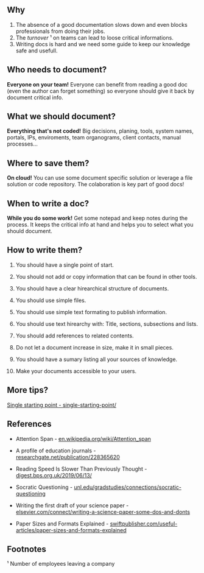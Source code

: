 ## Why

1. The absence of a good documentation slows down and even blocks professionals from doing their jobs.
2. The _turnover_ ¹ on teams can lead to loose critical informations. 
3. Writing docs is hard and we need some guide to keep our knowledge safe and usefull.

## Who needs to document?

**Everyone on your team!** Everyone can benefit from reading a good doc (even the author can forget something) so everyone should give it back by document critical info.

## What we should document?

**Everything that's not coded!** Big decisions, planing, tools, system names, portals, IPs, enviroments, team organograms, client contacts, manual processes...

## Where to save them?

**On cloud!** You can use some document specific solution or leverage a file solution or code repository. The colaboration is key part of good docs!

## When to write a doc?

**While you do some work!** Get some notepad and keep notes during the process. It keeps the critical info at hand and helps you to select what you should document.

## How to write them?

1. You should have a single point of start.

2. You should not add or copy information that can be found in other tools.

3. You should have a clear hirearchical structure of documents.

4. You should use simple files.

5. You should use simple text formating to publish information.

6. You should use text hirearchy with: Title, sections, subsections and lists.

7. You should add references to related contents.

8. Do not let a document increase in size, make it in small pieces.

9. You should have a sumary listing all your sources of knowledge.

10. Make your documents accessible to your users.

## More tips?

[Single starting point - single-starting-point/](https://edumco.github.io/minimal-docs/single-starting-point/)

## References

- Attention Span - [en.wikipedia.org/wiki/Attention_span](https://en.wikipedia.org/wiki/Attention_span)

- A profile of education journals - [researchgate.net/publication/228365620](https://www.researchgate.net/publication/228365620_A_profile_of_education_journals)

- Reading Speed Is Slower Than Previously Thought - [digest.bps.org.uk/2019/06/13/](https://digest.bps.org.uk/2019/06/13/)

- Socratic Questioning - [unl.edu/gradstudies/connections/socratic-questioning](https://www.unl.edu/gradstudies/connections/socratic-questioning)

- Writing the first draft of your science paper - [elsevier.com/connect/writing-a-science-paper-some-dos-and-donts](https://www.elsevier.com/connect/writing-a-science-paper-some-dos-and-donts)

- Paper Sizes and Formats Explained - [swiftpublisher.com/useful-articles/paper-sizes-and-formats-explained](https://www.swiftpublisher.com/useful-articles/paper-sizes-and-formats-explained)

## Footnotes

¹ Number of employees leaving a company

